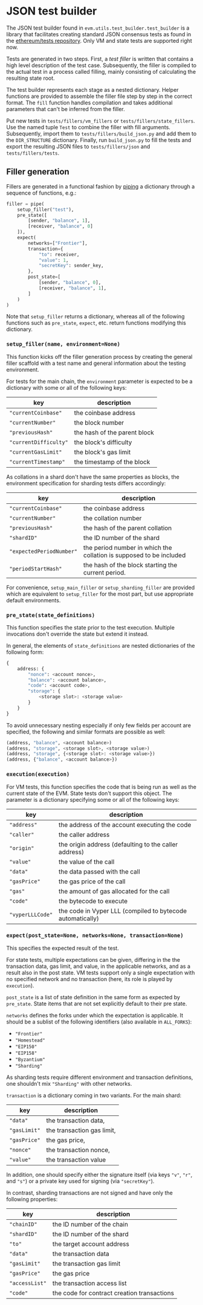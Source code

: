 # JSON test builder


The JSON test builder found in `evm.utils.test_builder.test_builder` is a library that
facilitates creating standard JSON consensus tests as found in the
[ethereum/tests repository](https://github.com/ethereum/tests). Only VM and state tests are
supported right now.

Tests are generated in two steps. First, a *test filler* is written that contains a high level
description of the test case. Subsequently, the filler is compiled to the actual test in a process
called filling, mainly consisting of calculating the resulting state root.

The test builder represents each stage as a nested dictionary. Helper functions are provided to
assemble the filler file step by step in the correct format. The `fill` function handles
compilation and takes additional parameters that can't be inferred from the filler.

Put new tests in `tests/fillers/vm_fillers` or `tests/fillers/state_fillers`. Use the named tuple
`Test` to combine the filler with fill arguments. Subsequently, import them to
`tests/fillers/build_json.py` and add them to the `DIR_STRUCTURE` dictionary. Finally, run
`build_json.py` to fill the tests and export the resulting JSON files to `tests/fillers/json` and
`tests/fillers/tests`.


## Filler generation

Fillers are generated in a functional fashion by [piping]() a dictionary through a sequence of
functions, e.g.:

```Python
filler = pipe(
    setup_filler("test"),
    pre_state([
        [sender, "balance", 1],
        [receiver, "balance", 0]
    ]),
    expect(
        networks=["Frontier"],
        transaction={
            "to": receiver,
            "value": 1,
            "secretKey": sender_key,
        },
        post_state=[
            [sender, "balance", 0],
            [receiver, "balance", 1],
        ]
    )
)
```

Note that `setup_filler` returns a dictionary, whereas all of the following functions such as
`pre_state`, `expect`, etc. return functions modifying this dictionary.


### `setup_filler(name, environment=None)`

This function kicks off the filler generation process by creating the general filler scaffold with
a test name and general information about the testing environment.

For tests for the main chain, the `environment` parameter is expected to be a dictionary with some
or all of the following keys:

  key                  | description
  ---------------------|------------------------------------------------------------------------
  `"currentCoinbase"`  | the coinbase address
  `"currentNumber"`    | the block number
  `"previousHash"`     | the hash of the parent block
  `"currentDifficulty"`| the block's difficulty
  `"currentGasLimit"`  | the block's gas limit
  `"currentTimestamp"` | the timestamp of the block

As collations in a shard don't have the same properties as blocks, the environment specification
for sharding tests differs accordingly:

  key                      | description
  -------------------------|--------------------------------------------------------------------
  `"currentCoinbase"`      | the coinbase address
  `"currentNumber"`        | the collation number
  `"previousHash"`         | the hash of the parent collation
  `"shardID"`              | the ID number of the shard
  `"expectedPeriodNumber"` | the period number in which the collation is supposed to be included
  `"periodStartHash"`      | the hash of the block starting the current period.

For convenience, `setup_main_filler` or `setup_sharding_filler` are provided which are equivalent
to `setup_filler` for the most part, but use appropriate default environments.


### `pre_state(state_definitions)`

This function specifies the state prior to the test execution. Multiple invocations don't override
the state but extend it instead.

In general, the elements of `state_definitions` are nested dictionaries of the following form:

```Python
{
    address: {
        "nonce": <account nonce>,
        "balance": <account balance>,
        "code": <account code>,
        "storage": {
            <storage slot>: <storage value>
        }
    }
}
```

To avoid unnecessary nesting especially if only few fields per account are specified, the following
and similar formats are possible as well:

```Python
(address, "balance", <account balance>)
(address, "storage", <storage slot>, <storage value>)
(address, "storage", {<storage slot>: <storage value>})
(address, {"balance", <account balance>})
```


### `execution(execution)`

For VM tests, this function specifies the code that is being run as well as the current state of
the EVM. State tests don't support this object. The parameter is a dictionary specifying some or
all of the following keys:

  key              | description
  -----------------|------------
  `"address"`      | the address of the account executing the code
  `"caller"`       | the caller address
  `"origin"`       | the origin address (defaulting to the caller address)
  `"value"`        | the value of the call
  `"data"`         | the data passed with the call
  `"gasPrice"`     | the gas price of the call
  `"gas"`          | the amount of gas allocated for the call
  `"code"`         | the bytecode to execute
  `"vyperLLLCode"` | the code in Vyper LLL (compiled to bytecode automatically)


### `expect(post_state=None, networks=None, transaction=None)`

This specifies the expected result of the test.

For state tests, multiple expectations can be given, differing in the the transaction data, gas
limit, and value, in the applicable networks, and as a result also in the post state. VM tests
support only a single expectation with no specified network and no transaction (here, its role is
played by `execution`).

`post_state` is a list of state definition in the same form as expected by `pre_state`. State items
that are not set explicitly default to their pre state.

`networks` defines the forks under which the expectation is applicable. It should be a sublist of
the following identifiers (also available in `ALL_FORKS`):

  - `"Frontier"`
  - `"Homestead"`
  - `"EIP150"`
  - `"EIP158"`
  - `"Byzantium"`
  - `"Sharding"`

As sharding tests require different environment and transaction definitions, one shouldn't mix
`"Sharding"` with other networks.

`transaction` is a dictionary coming in two variants. For the main shard:

  key          | description
  -------------|------------
  `"data"`     | the transaction data,
  `"gasLimit"` | the transaction gas limit,
  `"gasPrice"` | the gas price,
  `"nonce"`    | the transaction nonce,
  `"value"`    | the transaction value

In addition, one should specify either the signature itself (via keys `"v"`, `"r"`, and `"s"`) or
a private key used for signing (via `"secretKey"`).

In contrast, sharding transactions are not signed and have only the following properties:

  key            | description
  ---------------|------------
  `"chainID"`    | the ID number of the chain
  `"shardID"`    | the ID number of the shard
  `"to"`         | the target account address
  `"data"`       | the transaction data
  `"gasLimit"`   | the transaction gas limit
  `"gasPrice"`   | the gas price
  `"accessList"` | the transaction access list
  `"code"`       | the code for contract creation transactions
